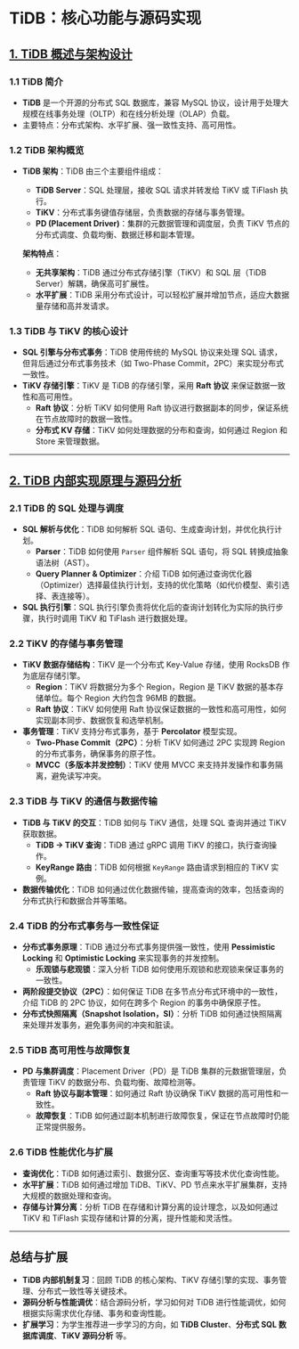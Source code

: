 # TiDB：核心功能与源码实现

## [1. TiDB 概述与架构设计](./1.TiDB概述与架构设计.md)
### 1.1 **TiDB 简介**
- **TiDB** 是一个开源的分布式 SQL 数据库，兼容 MySQL 协议，设计用于处理大规模在线事务处理（OLTP）和在线分析处理（OLAP）负载。
- 主要特点：分布式架构、水平扩展、强一致性支持、高可用性。

### 1.2 **TiDB 架构概览**
- **TiDB 架构**：TiDB 由三个主要组件组成：
    - **TiDB Server**：SQL 处理层，接收 SQL 请求并转发给 TiKV 或 TiFlash 执行。
    - **TiKV**：分布式事务键值存储层，负责数据的存储与事务管理。
    - **PD (Placement Driver)**：集群的元数据管理和调度层，负责 TiKV 节点的分布式调度、负载均衡、数据迁移和副本管理。

  **架构特点**：
    - **无共享架构**：TiDB 通过分布式存储引擎（TiKV）和 SQL 层（TiDB Server）解耦，确保高可扩展性。
    - **水平扩展**：TiDB 采用分布式设计，可以轻松扩展并增加节点，适应大数据量存储和高并发请求。

### 1.3 **TiDB 与 TiKV 的核心设计**
- **SQL 引擎与分布式事务**：TiDB 使用传统的 MySQL 协议来处理 SQL 请求，但背后通过分布式事务技术（如 Two-Phase Commit，2PC）来实现分布式一致性。
- **TiKV 存储引擎**：TiKV 是 TiDB 的存储引擎，采用 **Raft 协议** 来保证数据一致性和高可用性。
    - **Raft 协议**：分析 TiKV 如何使用 Raft 协议进行数据副本的同步，保证系统在节点故障时的数据一致性。
    - **分布式 KV 存储**：TiKV 如何处理数据的分布和查询，如何通过 Region 和 Store 来管理数据。

---

## [2. TiDB 内部实现原理与源码分析](./2.TiDB内部实现原理与源码分析.md)
### 2.1 **TiDB 的 SQL 处理与调度**
- **SQL 解析与优化**：TiDB 如何解析 SQL 语句、生成查询计划，并优化执行计划。
    - **Parser**：TiDB 如何使用 `Parser` 组件解析 SQL 语句，将 SQL 转换成抽象语法树（AST）。
    - **Query Planner & Optimizer**：介绍 TiDB 如何通过查询优化器（Optimizer）选择最佳执行计划，支持的优化策略（如代价模型、索引选择、表连接等）。
- **SQL 执行引擎**：SQL 执行引擎负责将优化后的查询计划转化为实际的执行步骤，执行时调用 TiKV 和 TiFlash 进行数据处理。

### 2.2 **TiKV 的存储与事务管理**
- **TiKV 数据存储结构**：TiKV 是一个分布式 Key-Value 存储，使用 RocksDB 作为底层存储引擎。
    - **Region**：TiKV 将数据分为多个 Region，Region 是 TiKV 数据的基本存储单位。每个 Region 大约包含 96MB 的数据。
    - **Raft 协议**：TiKV 如何使用 Raft 协议保证数据的一致性和高可用性，如何实现副本同步、数据恢复和选举机制。
- **事务管理**：TiKV 支持分布式事务，基于 **Percolator** 模型实现。
    - **Two-Phase Commit（2PC）**：分析 TiKV 如何通过 2PC 实现跨 Region 的分布式事务，确保事务的原子性。
    - **MVCC（多版本并发控制）**：TiKV 使用 MVCC 来支持并发操作和事务隔离，避免读写冲突。

### 2.3 **TiDB 与 TiKV 的通信与数据传输**
- **TiDB 与 TiKV 的交互**：TiDB 如何与 TiKV 通信，处理 SQL 查询并通过 TiKV 获取数据。
    - **TiDB -> TiKV 查询**：TiDB 通过 gRPC 调用 TiKV 的接口，执行查询操作。
    - **KeyRange 路由**：TiDB 如何根据 `KeyRange` 路由请求到相应的 TiKV 实例。
- **数据传输优化**：TiDB 如何通过优化数据传输，提高查询的效率，包括查询的分布式执行和数据合并等策略。

### 2.4 **TiDB 的分布式事务与一致性保证**
- **分布式事务原理**：TiDB 通过分布式事务提供强一致性，使用 **Pessimistic Locking** 和 **Optimistic Locking** 来实现事务的并发控制。
    - **乐观锁与悲观锁**：深入分析 TiDB 如何使用乐观锁和悲观锁来保证事务的一致性。
- **两阶段提交协议（2PC）**：如何保证 TiDB 在多节点分布式环境中的一致性，介绍 TiDB 的 2PC 协议，如何在跨多个 Region 的事务中确保原子性。
- **分布式快照隔离（Snapshot Isolation，SI）**：分析 TiDB 如何通过快照隔离来处理并发事务，避免事务间的冲突和脏读。

### 2.5 **TiDB 高可用性与故障恢复**
- **PD 与集群调度**：Placement Driver（PD）是 TiDB 集群的元数据管理层，负责管理 TiKV 的数据分布、负载均衡、故障检测等。
    - **Raft 协议与副本管理**：如何通过 Raft 协议确保 TiKV 数据的高可用性和一致性。
    - **故障恢复**：TiDB 如何通过副本机制进行故障恢复，保证在节点故障时仍能正常提供服务。

### 2.6 **TiDB 性能优化与扩展**
- **查询优化**：TiDB 如何通过索引、数据分区、查询重写等技术优化查询性能。
- **水平扩展**：TiDB 如何通过增加 TiDB、TiKV、PD 节点来水平扩展集群，支持大规模的数据处理和查询。
- **存储与计算分离**：分析 TiDB 在存储和计算分离的设计理念，以及如何通过 TiKV 和 TiFlash 实现存储和计算的分离，提升性能和灵活性。

---

## 总结与扩展
- **TiDB 内部机制复习**：回顾 TiDB 的核心架构、TiKV 存储引擎的实现、事务管理、分布式一致性等关键技术。
- **源码分析与性能调优**：结合源码分析，学习如何对 TiDB 进行性能调优，如何根据实际需求优化存储、事务和查询性能。
- **扩展学习**：为学生推荐进一步学习的方向，如 **TiDB Cluster**、**分布式 SQL 数据库调度**、**TiKV 源码分析** 等。

